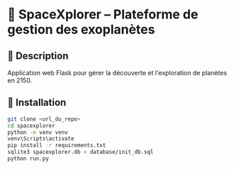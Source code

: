 # 🌌 SpaceXplorer – Plateforme de gestion des exoplanètes

## 🚀 Description
Application web Flask pour gérer la découverte et l'exploration de planètes en 2150.

## 🔧 Installation

```bash
git clone <url_du_repo>
cd spacexplorer
python -m venv venv
venv\Scripts\activate
pip install -r requirements.txt
sqlite3 spacexplorer.db < database/init_db.sql
python run.py
